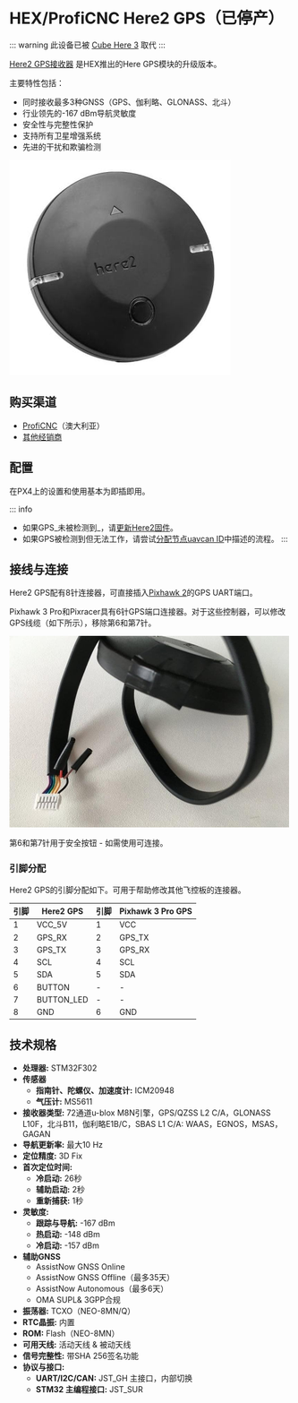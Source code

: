 # HEX/ProfiCNC Here2 GPS（已停产）

::: warning
此设备已被 [Cube Here 3](https://www.cubepilot.com/#/here/here3) 取代
:::

[Here2 GPS接收器](http://www.proficnc.com/all-products/152-gps-module.html) 是HEX推出的Here GPS模块的升级版本。

主要特性包括：

- 同时接收最多3种GNSS（GPS、伽利略、GLONASS、北斗）
- 行业领先的-167 dBm导航灵敏度
- 安全性与完整性保护
- 支持所有卫星增强系统
- 先进的干扰和欺骗检测

<img src="../../assets/hardware/gps/here2_gps_module.jpg" />

## 购买渠道

- [ProfiCNC](http://www.proficnc.com/all-products/152-gps-module.html)（澳大利亚）
- [其他经销商](http://www.proficnc.com/stores)

## 配置

在PX4上的设置和使用基本为即插即用。

::: info

- 如果GPS_未被检测到_，请[更新Here2固件](https://docs.cubepilot.org/user-guides/here-2/updating-here-2-firmware)。
- 如果GPS被检测到但无法工作，请尝试[分配节点uavcan ID](https://docs.cubepilot.org/user-guides/here-2/here-2-can-mode-instruction)中描述的流程。
  :::

## 接线与连接

Here2 GPS配有8针连接器，可直接插入[Pixhawk 2](http://www.hex.aero/wp-content/uploads/2016/07/DRS_Pixhawk-2-17th-march-2016.pdf)的GPS UART端口。

Pixhawk 3 Pro和Pixracer具有6针GPS端口连接器。对于这些控制器，可以修改GPS线缆（如下所示），移除第6和第7针。

<img src="../../assets/hardware/gps/rtk_here_plug_gps_to_6pin_connector.jpg" width="500px" />

第6和第7针用于安全按钮 - 如需使用可连接。

### 引脚分配

Here2 GPS的引脚分配如下。可用于帮助修改其他飞控板的连接器。

| 引脚 | Here2 GPS  | 引脚 | Pixhawk 3 Pro GPS |
| --- | ---------- | --- | ----------------- |
| 1   | VCC_5V     | 1   | VCC               |
| 2   | GPS_RX     | 2   | GPS_TX            |
| 3   | GPS_TX     | 3   | GPS_RX            |
| 4   | SCL        | 4   | SCL               |
| 5   | SDA        | 5   | SDA               |
| 6   | BUTTON     | -   | -                 |
| 7   | BUTTON_LED | -   | -                 |
| 8   | GND        | 6   | GND               |

## 技术规格

- **处理器:** STM32F302
- **传感器**
  - **指南针、陀螺仪、加速度计:** ICM20948
  - **气压计:** MS5611
- **接收器类型:** 72通道u-blox M8N引擎，GPS/QZSS L2 C/A，GLONASS L10F，北斗B11，伽利略E1B/C，SBAS L1 C/A: WAAS，EGNOS，MSAS，GAGAN
- **导航更新率:** 最大10 Hz
- **定位精度:** 3D Fix
- **首次定位时间:**
  - **冷启动:** 26秒
  - **辅助启动:** 2秒
  - **重新捕获:** 1秒
- **灵敏度:**
  - **跟踪与导航:** -167 dBm
  - **热启动:** -148 dBm
  - **冷启动:** -157 dBm
- **辅助GNSS**
  - AssistNow GNSS Online
  - AssistNow GNSS Offline（最多35天）
  - AssistNow Autonomous（最多6天）
  - OMA SUPL& 3GPP合规
- **振荡器:** TCXO（NEO-8MN/Q）
- **RTC晶振:** 内置
- **ROM:** Flash（NEO-8MN）
- **可用天线:** 活动天线 & 被动天线
- **信号完整性:** 带SHA 256签名功能
- **协议与接口:**
  - **UART/I2C/CAN:** JST_GH 主接口，内部切换
  - **STM32 主编程接口:** JST_SUR